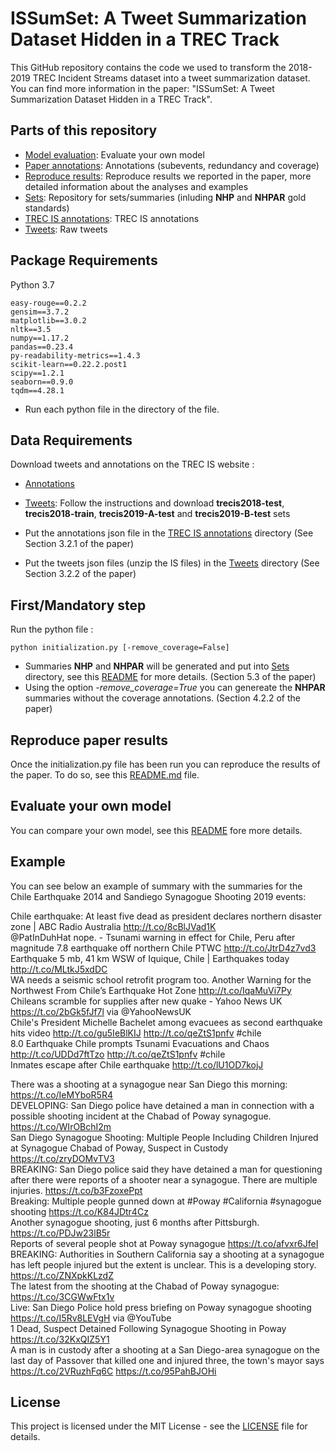 # ISSumSet: A Tweet Summarization Dataset Hidden in a TREC Track

This GitHub repository contains the code we used to transform the 2018-2019 TREC Incident Streams dataset into a tweet summarization dataset. You can find more information in the paper: "ISSumSet: A Tweet Summarization Dataset Hidden in a TREC Track".

## Parts of this repository

* [Model evaluation](/Model%20evaluation): Evaluate your own model
* [Paper annotations](/Paper%20annotations): Annotations (subevents, redundancy and coverage) 
* [Reproduce results](/Reproduce%20results): Reproduce results we reported in the paper, more detailed information about the analyses and examples
* [Sets](/Sets): Repository for sets/summaries (inluding **NHP** and **NHPAR** gold standards)
* [TREC IS annotations](/TREC%20IS%20annotations): TREC IS annotations
* [Tweets](/Tweets): Raw tweets

## Package Requirements

Python 3.7

```
easy-rouge==0.2.2
gensim==3.7.2
matplotlib==3.0.2
nltk==3.5
numpy==1.17.2
pandas==0.23.4
py-readability-metrics==1.4.3
scikit-learn==0.22.2.post1
scipy==1.2.1
seaborn==0.9.0
tqdm==4.28.1
```

* Run each python file in the directory of the file.

## Data Requirements

Download tweets and annotations on the TREC IS website :
* [Annotations](http://www.dcs.gla.ac.uk/~richardm/TREC_IS/2020/2020A/TRECIS_2018_2019-labels.json "TREC IS Annotations 2018-2019")
* [Tweets](http://dcs.gla.ac.uk/~richardm/TREC_IS/2020/data.html "TREC IS Tweets 2018-2019"): Follow the instructions and download **trecis2018-test**, **trecis2018-train**, **trecis2019-A-test** and **trecis2019-B-test** sets

* Put the annotations json file in the [TREC IS annotations](/TREC%20IS%20annotations) directory (See Section 3.2.1 of the paper)
* Put the tweets json files (unzip the IS files) in the [Tweets](/Tweets) directory (See Section 3.2.2 of the paper)

## First/Mandatory step

Run the python file :

```
python initialization.py [-remove_coverage=False]
```

* Summaries **NHP** and **NHPAR** will be generated and put into [Sets](/Sets) directory, see this [README](/Sets/README.md) for more details. (Section 5.3 of the paper)
* Using the option *-remove_coverage=True* you can genereate the **NHPAR** summaries without the coverage annotations. (Section 4.2.2 of the paper)

## Reproduce paper results

Once the initialization.py file has been run you can reproduce the results of the paper. To do so, see this [README.md](/Reproduce%20results/README.md) file.

## Evaluate your own model

You can compare your own model, see this [README](/Model%20evaluation/README.md) fore more details.

## Example

You can see below an example of summary with the summaries for the Chile Earthquake 2014 and Sandiego Synagogue Shooting 2019 events:

Chile earthquake: At least five dead as president declares northern disaster zone | ABC Radio Australia http://t.co/8cBlJVad1K  
@PatInDuhHat nope. - Tsunami warning in effect for Chile, Peru after magnitude 7.8 earthquake off northern Chile PTWC http://t.co/JtrD4z7vd3  
Earthquake 5 mb, 41 km WSW of Iquique, Chile | Earthquakes today http://t.co/MLtkJ5xdDC  
WA needs a seismic school retrofit program too. Another Warning for the Northwest From Chile’s Earthquake Hot Zone http://t.co/IqaMuVi7Py  
Chileans scramble for supplies after new quake - Yahoo News UK https://t.co/2bGk5fJf7l via @YahooNewsUK  
Chile's President Michelle Bachelet among evacuees as second earthquake hits video http://t.co/gu5IeBlKIJ http://t.co/qeZtS1pnfv #chile  
8.0 Earthquake Chile prompts Tsunami Evacuations and Chaos http://t.co/UDDd7ftTzo http://t.co/qeZtS1pnfv #chile  
Inmates escape after Chile earthquake http://t.co/lU1OD7kojJ



There was a shooting at a synagogue near San Diego this morning: https://t.co/IeMYboR5R4  
DEVELOPING: San Diego police have detained a man in connection with a possible shooting incident at the Chabad of Poway synagogue. https://t.co/WIrOBchI2m  
San Diego Synagogue Shooting: Multiple People Including Children Injured at Synagogue Chabad of Poway, Suspect in Custody https://t.co/zryDOMvTV3  
BREAKING: San Diego police said they have detained a man for questioning after there were reports of a shooter near a synagogue. There are multiple injuries. https://t.co/b3FzoxePpt  
Breaking: Multiple people gunned down at #Poway #California #synagogue shooting https://t.co/K84JDtr4Cz  
Another synagogue shooting, just 6 months after Pittsburgh. https://t.co/PDJw23lB5r  
Reports of several people shot at Poway synagogue https://t.co/afvxr6JfeI  
BREAKING: Authorities in Southern California say a shooting at a synagogue has left people injured but the extent is unclear. This is a developing story. https://t.co/ZNXpkKLzdZ  
The latest from the shooting at the Chabad of Poway synagogue: https://t.co/3CGWwFtx1v  
Live: San Diego Police hold press briefing on Poway synagogue shooting https://t.co/I5Rv8LEVgH via @YouTube  
1 Dead, Suspect Detained Following Synagogue Shooting in Poway https://t.co/32KxQIZ5Y1  
A man is in custody after a shooting at a San Diego-area synagogue on the last day of Passover that killed one and injured three, the town's mayor says https://t.co/2VRuzhFq6C https://t.co/95PahBJOHi

## License

This project is licensed under the MIT License - see the [LICENSE](LICENSE.md) file for details.

